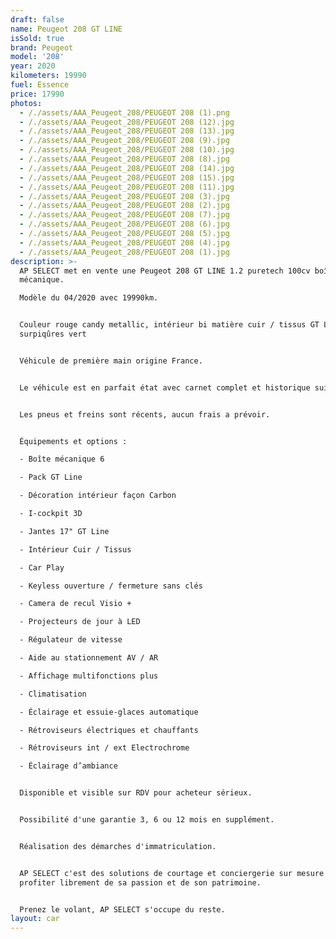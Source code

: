 ```yaml
---
draft: false
name: Peugeot 208 GT LINE
isSold: true
brand: Peugeot
model: '208'
year: 2020
kilometers: 19990
fuel: Essence
price: 17990
photos:
  - /./assets/AAA_Peugeot_208/PEUGEOT 208 (1).png
  - /./assets/AAA_Peugeot_208/PEUGEOT 208 (12).jpg
  - /./assets/AAA_Peugeot_208/PEUGEOT 208 (13).jpg
  - /./assets/AAA_Peugeot_208/PEUGEOT 208 (9).jpg
  - /./assets/AAA_Peugeot_208/PEUGEOT 208 (10).jpg
  - /./assets/AAA_Peugeot_208/PEUGEOT 208 (8).jpg
  - /./assets/AAA_Peugeot_208/PEUGEOT 208 (14).jpg
  - /./assets/AAA_Peugeot_208/PEUGEOT 208 (15).jpg
  - /./assets/AAA_Peugeot_208/PEUGEOT 208 (11).jpg
  - /./assets/AAA_Peugeot_208/PEUGEOT 208 (3).jpg
  - /./assets/AAA_Peugeot_208/PEUGEOT 208 (2).jpg
  - /./assets/AAA_Peugeot_208/PEUGEOT 208 (7).jpg
  - /./assets/AAA_Peugeot_208/PEUGEOT 208 (6).jpg
  - /./assets/AAA_Peugeot_208/PEUGEOT 208 (5).jpg
  - /./assets/AAA_Peugeot_208/PEUGEOT 208 (4).jpg
  - /./assets/AAA_Peugeot_208/PEUGEOT 208 (1).jpg
description: >-
  AP SELECT met en vente une Peugeot 208 GT LINE 1.2 puretech 100cv boîte
  mécanique.

  Modèle du 04/2020 avec 19990km.


  Couleur rouge candy metallic, intérieur bi matière cuir / tissus GT LINE,
  surpiqûres vert


  Véhicule de première main origine France.


  Le véhicule est en parfait état avec carnet complet et historique suivi.


  Les pneus et freins sont récents, aucun frais a prévoir.


  Équipements et options :

  - Boîte mécanique 6

  - Pack GT Line

  - Décoration intérieur façon Carbon

  - I-cockpit 3D

  - Jantes 17" GT Line

  - Intérieur Cuir / Tissus

  - Car Play

  - Keyless ouverture / fermeture sans clés

  - Camera de recul Visio +

  - Projecteurs de jour à LED

  - Régulateur de vitesse

  - Aide au stationnement AV / AR

  - Affichage multifonctions plus

  - Climatisation

  - Éclairage et essuie-glaces automatique

  - Rétroviseurs électriques et chauffants

  - Rétroviseurs int / ext Electrochrome

  - Éclairage d’ambiance


  Disponible et visible sur RDV pour acheteur sérieux.


  Possibilité d'une garantie 3, 6 ou 12 mois en supplément.


  Réalisation des démarches d'immatriculation.


  AP SELECT c'est des solutions de courtage et conciergerie sur mesure pour
  profiter librement de sa passion et de son patrimoine.


  Prenez le volant, AP SELECT s'occupe du reste.
layout: car
---
```


